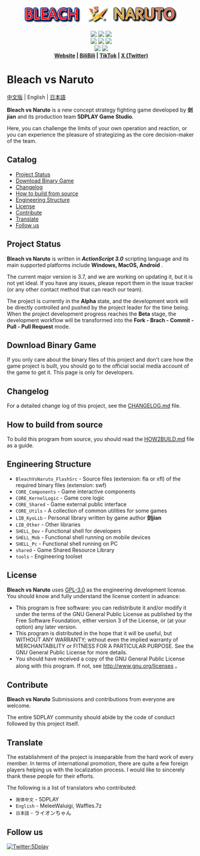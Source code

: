 <p align = "center">
<a href  = "https://bvn-sports.com/"><img src = "title.png" /></a>
</p>

<p align = "center">
<img src = "https://img.shields.io/github/stars/5DPLAY-Game-Studio/BleachVsNaruto" />
<img src = "https://img.shields.io/github/forks/5DPLAY-Game-Studio/BleachVsNaruto" />
<img src = "https://img.shields.io/github/followers/5DPLAY-Game-Studio" />
<br />
<img src = "https://img.shields.io/github/contributors/5DPLAY-Game-Studio/BleachVsNaruto" />
<img src = "https://img.shields.io/github/created-at/5DPLAY-Game-Studio/BleachVsNaruto" />
<img src = "https://img.shields.io/github/license/5DPLAY-Game-Studio/BleachVsNaruto" />
<br />
<img src = "https://img.shields.io/github/languages/top/5DPLAY-Game-Studio/BleachVsNaruto" />
<img src = "https://img.shields.io/github/v/tag/5DPLAY-Game-Studio/BleachVsNaruto" />
<br />
<strong>
<a href = "https://bvn-sports.com/">Website</a> |
<a href = "https://space.bilibili.com/1340107883">BiliBili</a> |
<a href = "https://www.douyin.com/user/MS4wLjABAAAAJ2UeSAz7T6qx7XSSL70IgfuMsZZaxOIvPIL3Zdvmk8rSAoBfNfngGx7Zy2jFSnYj">TikTok</a> |
<a href = "https://x.com/5Dplay">X (Twitter)</a>
</strong>
</p>

# Bleach vs Naruto <!-- omit in toc -->

[中文版](README.md) | English | [日本語](README_ja.md)

**Bleach vs Naruto** is a new concept strategy fighting game developed by **剑jian** and its production team **5DPLAY Game Studio**.

Here, you can challenge the limits of your own operation and reaction, or you can experience the pleasure of strategizing as the core decision-maker of the team.

## Catalog <!-- omit in toc -->

- [Project Status](#project-status)
- [Download Binary Game](#download-binary-game)
- [Changelog](#changelog)
- [How to build from source](#how-to-build-from-source)
- [Engineering Structure](#engineering-structure)
- [License](#license)
- [Contribute](#contribute)
- [Translate](#translate)
- [Follow us](#follow-us)

## Project Status

**Bleach vs Naruto** is written in ***ActionScript 3.0*** scripting language and its main supported platforms include **Windows, MacOS, Android** .

The current major version is 3.7, and we are working on updating it, but it is not yet ideal. If you have any issues, please report them in the issue tracker (or any other contact method that can reach our team).

The project is currently in the **Alpha** state, and the development work will be directly controlled and pushed by the project leader for the time being. When the project development progress reaches the **Beta** stage, the development workflow will be transformed into the **Fork - Brach - Commit - Pull - Pull Request** mode.

## Download Binary Game

If you only care about the binary files of this project and don't care how the game project is built, you should go to the official social media account of the game to get it. This page is only for developers.

## Changelog

For a detailed change log of this project, see the [CHANGELOG.md](CHANGELOG.md) file.

## How to build from source

To build this program from source, you should read the [HOW2BUILD.md](HOW2BUILD.md) file as a guide.

## Engineering Structure

- `BleachVsNaruto_FlashSrc` - Source files (extension: fla or xfl) of the required binary files (extension: swf)
- `CORE_Components` - Game interactive components
- `CORE_KernelLogic` - Game core logic
- `CORE_Shared` - Game external public interface
- `CORE_Utils` - A collection of common utilities for some games
- `LIB_KyoLib` - Personal library written by game author **剑jian**
- `LIB_Other` - Other libraries
- `SHELL_Dev` - Functional shell for developers
- `SHELL_Mob` - Functional shell running on mobile devices
- `SHELL_Pc` - Functional shell running on PC
- `shared` - Game Shared Resource Library
- `tools` - Engineering toolset

## License

**Bleach vs Naruto** uses [GPL-3.0] as the engineering development license. You should know and fully understand the license content in advance:

- This program is free software: you can redistribute it and/or modify it under the terms of the GNU General Public License as published by the Free Software Foundation, either version 3 of the License, or (at your option) any later version.
- This program is distributed in the hope that it will be useful, but WITHOUT ANY WARRANTY; without even the implied warranty of MERCHANTABILITY or FITNESS FOR A PARTICULAR PURPOSE.  See the GNU General Public License for more details.
- You should have received a copy of the GNU General Public License along with this program.  If not, see  <http://www.gnu.org/licenses> 。

## Contribute

**Bleach vs Naruto** Submissions and contributions from everyone are welcome.

The entire 5DPLAY community should abide by the code of conduct followed by this project itself.

## Translate

The establishment of the project is inseparable from the hard work of every member. In terms of international promotion, there are quite a few foreign players helping us with the localization process. I would like to sincerely thank these people for their efforts.

The following is a list of translators who contributed:

- `简体中文` - 5DPLAY
- `English` - MeleeWaluigi, Waffles.7z
- `日本語` - ライオンちゃん

## Follow us

[![Twitter:5Dplay](https://img.shields.io/twitter/follow/5Dplay)](https://x.com/5DPLAY)

[GPL-3.0]: https://www.gnu.org/licenses/gpl-3.0.html
